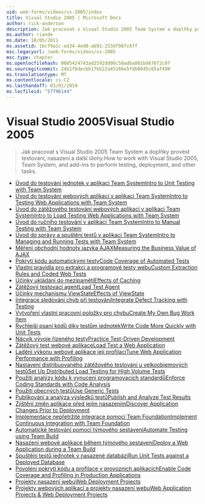 ```yaml
---
uid: web-forms/videos/vs-2005/index
title: Visual Studio 2005 | Microsoft Docs
author: rick-anderson
description: Jak pracovat s Visual Studio 2005 Team System a doplňky provést testování, nasazení a další úlohy.
ms.author: riande
ms.date: 10/05/2011
ms.assetid: 1bcf9a1c-ed34-4ed0-ab91-253df08fc6ff
msc.legacyurl: /web-forms/videos/vs-2005
msc.type: chapter
ms.openlocfilehash: 0085424743ad2592dd06c58adba801bd676f2c0f
ms.sourcegitcommit: 24b1f6decbb17bb22a45166e5fdb0845c65af498
ms.translationtype: MT
ms.contentlocale: cs-CZ
ms.lasthandoff: 03/01/2019
ms.locfileid: "57796144"
---
```

<a name="visual-studio-2005"></a><span data-ttu-id="e6743-103">Visual Studio 2005</span><span class="sxs-lookup"><span data-stu-id="e6743-103">Visual Studio 2005</span></span>
====================
> <span data-ttu-id="e6743-104">Jak pracovat s Visual Studio 2005 Team System a doplňky provést testování, nasazení a další úlohy.</span><span class="sxs-lookup"><span data-stu-id="e6743-104">How to work with Visual Studio 2005, Team System, and add-ins to perform testing, deployment, and other tasks.</span></span>


- [<span data-ttu-id="e6743-105">Úvod do testování jednotek v aplikaci Team System</span><span class="sxs-lookup"><span data-stu-id="e6743-105">Intro to Unit Testing with Team System</span></span>](introduction-to-unit-testing-with-team-system.md)
- [<span data-ttu-id="e6743-106">Úvod do testování webových aplikací v aplikaci Team System</span><span class="sxs-lookup"><span data-stu-id="e6743-106">Intro to Testing Web Applications with Team System</span></span>](introduction-to-testing-web-applications-with-team-system.md)
- [<span data-ttu-id="e6743-107">Úvod do zátěžového testování webových aplikací v aplikaci Team System</span><span class="sxs-lookup"><span data-stu-id="e6743-107">Intro to Load Testing Web Applications with Team System</span></span>](introduction-to-load-testing-web-applications-with-team-system.md)
- [<span data-ttu-id="e6743-108">Úvod do ručního testování v aplikaci Team System</span><span class="sxs-lookup"><span data-stu-id="e6743-108">Intro to Manual Testing with Team System</span></span>](introduction-to-manual-testing-with-team-system.md)
- [<span data-ttu-id="e6743-109">Úvod do správy a spuštění testů v aplikaci Team System</span><span class="sxs-lookup"><span data-stu-id="e6743-109">Intro to Managing and Running Tests with Team System</span></span>](introduction-to-managing-and-running-tests-with-team-system.md)
- [<span data-ttu-id="e6743-110">Měření obchodní hodnoty jazyka AJAX</span><span class="sxs-lookup"><span data-stu-id="e6743-110">Measuring the Business Value of AJAX</span></span>](measuring-the-business-value-of-ajax.md)
- [<span data-ttu-id="e6743-111">Pokrytí kódu automatickými testy</span><span class="sxs-lookup"><span data-stu-id="e6743-111">Code Coverage of Automated Tests</span></span>](code-coverage-of-automated-tests.md)
- [<span data-ttu-id="e6743-112">Vlastní pravidla pro extrakci a programové testy webu</span><span class="sxs-lookup"><span data-stu-id="e6743-112">Custom Extraction Rules and Coded Web Tests</span></span>](custom-extraction-rules-and-coded-web-tests.md)
- [<span data-ttu-id="e6743-113">Účinky ukládání do mezipaměti</span><span class="sxs-lookup"><span data-stu-id="e6743-113">Effects of Caching</span></span>](the-effects-of-caching.md)
- [<span data-ttu-id="e6743-114">Zátěžový testovací agent</span><span class="sxs-lookup"><span data-stu-id="e6743-114">Load Test Agent</span></span>](using-the-load-test-agent.md)
- [<span data-ttu-id="e6743-115">Účinky mechanismu ViewState</span><span class="sxs-lookup"><span data-stu-id="e6743-115">Effects of ViewState</span></span>](the-effects-of-viewstate.md)
- [<span data-ttu-id="e6743-116">Integrace sledování chyb při testování</span><span class="sxs-lookup"><span data-stu-id="e6743-116">Integrate Defect Tracking with Testing</span></span>](how-do-i-integrate-defect-tracking-with-testing.md)
- [<span data-ttu-id="e6743-117">Vytvoření vlastní pracovní položky pro chybu</span><span class="sxs-lookup"><span data-stu-id="e6743-117">Create My Own Bug Work Item</span></span>](how-do-i-create-my-own-bug-work-item.md)
- [<span data-ttu-id="e6743-118">Rychlejší psaní kódů díky testům jednotek</span><span class="sxs-lookup"><span data-stu-id="e6743-118">Write Code More Quickly with Unit Tests</span></span>](how-do-i-write-code-more-quickly-with-unit-tests.md)
- [<span data-ttu-id="e6743-119">Nácvik vývoje řízeného testy</span><span class="sxs-lookup"><span data-stu-id="e6743-119">Practice Test-Driven Development</span></span>](how-do-i-practice-test-driven-development.md)
- [<span data-ttu-id="e6743-120">Zátěžový test webové aplikace</span><span class="sxs-lookup"><span data-stu-id="e6743-120">Load Test a Web Application</span></span>](how-do-i-load-test-a-web-application.md)
- [<span data-ttu-id="e6743-121">Ladění výkonu webové aplikace její profilací</span><span class="sxs-lookup"><span data-stu-id="e6743-121">Tune Web Application Performance with Profiling</span></span>](how-do-i-tune-web-application-performance-with-profiling.md)
- [<span data-ttu-id="e6743-122">Nastavení distribuovaného zátěžového testování u velkoobjemových testů</span><span class="sxs-lookup"><span data-stu-id="e6743-122">Set Up Distributed Load Testing for High Volume Tests</span></span>](how-do-i-set-up-distributed-load-testing-for-high-volume-tests.md)
- [<span data-ttu-id="e6743-123">Použití analýzy kódu k vynucení programovacích standardů</span><span class="sxs-lookup"><span data-stu-id="e6743-123">Enforce Coding Standards with Code Analysis</span></span>](how-do-i-enforce-coding-standards-with-code-analysis.md)
- [<span data-ttu-id="e6743-124">Použití obecných testů</span><span class="sxs-lookup"><span data-stu-id="e6743-124">Use Generic Tests</span></span>](how-do-i-use-generic-tests.md)
- [<span data-ttu-id="e6743-125">Publikování a analýza výsledků testů</span><span class="sxs-lookup"><span data-stu-id="e6743-125">Publish and Analyze Test Results</span></span>](how-do-i-publish-and-analyze-test-results.md)
- [<span data-ttu-id="e6743-126">Zjištění změn aplikace před jejím nasazením</span><span class="sxs-lookup"><span data-stu-id="e6743-126">Discover Application Changes Prior to Deployment</span></span>](how-do-i-discover-application-changes-prior-to-deployment.md)
- [<span data-ttu-id="e6743-127">Implementace nepřetržité integrace pomocí Team Foundation</span><span class="sxs-lookup"><span data-stu-id="e6743-127">Implement Continuous Integration with Team Foundation</span></span>](how-do-i-implement-continuous-integration-with-team-foundation.md)
- [<span data-ttu-id="e6743-128">Automatické testování pomocí týmového sestavení</span><span class="sxs-lookup"><span data-stu-id="e6743-128">Automate Testing using Team Build</span></span>](how-do-i-automate-testing-using-team-build.md)
- [<span data-ttu-id="e6743-129">Nasazení webové aplikace během týmového sestavení</span><span class="sxs-lookup"><span data-stu-id="e6743-129">Deploy a Web Application during a Team Build</span></span>](how-do-i-deploy-a-web-application-during-a-team-build.md)
- [<span data-ttu-id="e6743-130">Spuštění testů jednotek v nasazené databázi</span><span class="sxs-lookup"><span data-stu-id="e6743-130">Run Unit Tests against a Deployed Database</span></span>](how-do-i-run-unit-tests-against-a-deployed-database.md)
- [<span data-ttu-id="e6743-131">Povolení pokrytí kódu a profilace v provozních aplikacích</span><span class="sxs-lookup"><span data-stu-id="e6743-131">Enable Code Coverage and Profiling in Production Applications</span></span>](how-do-i-enable-code-coverage-and-profiling-in-production-applications.md)
- [<span data-ttu-id="e6743-132">Projekty nasazení webu</span><span class="sxs-lookup"><span data-stu-id="e6743-132">Web Deployment Projects</span></span>](web-deployment-projects.md)
- [<span data-ttu-id="e6743-133">Projekty webových aplikací a projekty nasazení webu</span><span class="sxs-lookup"><span data-stu-id="e6743-133">Web Application Projects & Web Deployment Projects</span></span>](web-application-projects-web-deployment-projects.md)

